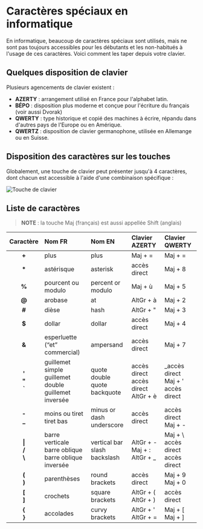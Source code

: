 # Caractères spéciaux en informatique

En informatique, beaucoup de caractères spéciaux sont utilisés, mais ne sont pas toujours accessibles pour les débutants et les non-habitués à l'usage de ces caractères. Voici comment les taper depuis votre clavier.

## Quelques disposition de clavier

Plusieurs agencements de clavier existent :

+ **AZERTY** : arrangement utilisé en France pour l'alphabet latin.
+ **BÉPO** : disposition plus moderne et conçue pour l'écriture du français (voir aussi Dvorak)
+ **QWERTY** : type historique et copié des machines à écrire, répandu dans d'autres pays de l'Europe ou en Amérique.
+ **QWERTZ** : disposition de clavier germanophone, utilisée en Allemange ou en Suisse.

## Disposition des caractères sur les touches

Globalement, une touche de clavier peut présenter jusqu'à 4 caractères, dont chacun est accessible à l'aide d'une combinaison spécifique :

![Touche de clavier](https://nsa40.casimages.com/img/2020/02/24/200224081650142301.png)

## Liste de caractères

> **NOTE** : la touche Maj (français) est aussi appellée Shift (anglais)

|Caractère|Nom FR|Nom EN|Clavier AZERTY|Clavier QWERTY|
|:--:|:--|:--|:--|:--|
|**+**|plus|plus|Maj + =|Maj + =|
|**\***|astérisque|asterisk|accès direct|Maj + 8|
|**%**|pourcent ou modulo|percent or modulo|Maj + ù|Maj + 5|
|**@**|arobase|at|AltGr + à|Maj + 2|
|**#**|dièse|hash|AltGr + "|Maj + 3|
|**$**|dollar|dollar|accès direct|Maj + 4|
|**&**|esperluette (“et” commercial)|ampersand|accès direct|Maj + 7|
|**'**<br>**"**<br>**`**|guillemet simple<br>guillemet double<br>guillemet inversée|quote<br>double quote<br>backquote|accès direct<br>accès direct<br>AltGr + è|_accès direct<br>Maj + '<br>accès direct|
|**-**<br>**_**|moins ou tiret<br>tiret bas|minus or dash<br>underscore|accès direct|accès direct<br>Maj + -|
|**\|**<br>**/**<br>**\\**|barre verticale<br>barre oblique<br>barre oblique inversée|vertical bar<br>slash<br>backslash|AltGr + -<br>Maj + :<br>AltGr + _|Maj + \\<br>accès direct<br>accès direct|
|**(**<br>**)**|parenthèses|round brackets|accès direct|Maj + 9<br>Maj + 0|
|**[**<br>**]**|crochets|square brackets|AltGr + (<br>AltGr + )|accès direct|
|**{**<br>**}**|accolades|curvy brackets|AltGr + '<br>AltGr + =|Maj + [<br>Maj + ]|
